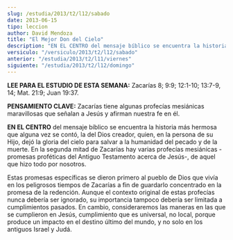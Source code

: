 ```yaml
---
slug: /estudia/2013/t2/l12/sabado
date: 2013-06-15
tipo: leccion
author: David Mendoza
title: "El Mejor Don del Cielo"
description: "EN EL CENTRO del mensaje bíblico se encuentra la historia más hermosa que alguna vez se contó, la del Dios creador, quien, en la persona de su Hijo, dejó la gloria del cielo para salvar a la humanidad del pecado y de la muerte. En la se­gunda mitad de Zacarías hay varias profecías mesiánicas -promesas proféticas del Antiguo Testamento acerca de Jesús-, de aquel que hizo todo por nosotros."
versiculo: "/versiculo/2013/t2/l12/sabado"
anterior: "/estudia/2013/t2/l11/viernes"
siguiente: "/estudia/2013/t2/l12/domingo"
---
```


**LEE PARA EL ESTUDIO DE ESTA SEMANA:** Zacarías 8; 9:9; 12:1-10; 13:7-9, 14; Mat. 21:9; Juan 19:37.

**PENSAMIENTO CLAVE:** Zacarías tiene algunas profecías mesiánicas maravillosas que señalan a Jesús y afirman nuestra fe en él.

**EN EL CENTRO** del mensaje bíblico se encuentra la historia más hermosa que alguna vez se contó, la del Dios creador, quien, en la persona de su Hijo, dejó la gloria del cielo para salvar a la humanidad del pecado y de la muerte. En la se­gunda mitad de Zacarías hay varias profecías mesiánicas -promesas proféticas del Antiguo Testamento acerca de Jesús-, de aquel que hizo todo por nosotros.

Estas promesas específicas se dieron primero al pueblo de Dios que vivía en los peligrosos tiempos de Zacarías a fin de guardarlo concentrado en la promesa de la redención. Aunque el contexto original de estas profecías nunca debería ser ignorado, su importancia tampoco debería ser limitada a cumplimientos pasados. En cambio, consideraremos las maneras en las que se cumplieron en Jesús, cumplimiento que es universal, no local, porque produce un impacto en el destino último del mundo, y no solo en los antiguos Israel y Judá.
